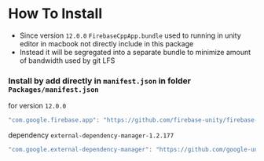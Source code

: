 # How To Install

- Since version `12.0.0` `FirebaseCppApp.bundle` used to running in unity editor in macbook not directly include in this package
- Instead it will be segregated into a separate bundle to minimize amount of bandwidth used by git LFS


### Install by add directly in `manifest.json` in folder `Packages/manifest.json`

for version `12.0.0`
```csharp
"com.google.firebase.app": "https://github.com/firebase-unity/firebase-app.git#12.0.0",
```

dependency `external-dependency-manager-1.2.177`
```csharp
"com.google.external-dependency-manager": "https://github.com/google-unity/external-dependency-manager.git#1.2.177",
```
